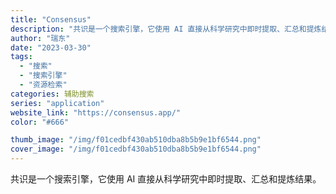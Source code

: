 ```yaml
---
title: "Consensus"
description: "共识是一个搜索引擎，它使用 AI 直接从科学研究中即时提取、汇总和提炼结果。"
author: "瑞东"
date: "2023-03-30"
tags:
  - "搜索"
  - "搜索引擎"
  - "资源检索"
categories: 辅助搜索
series: "application"
website_link: "https://consensus.app/"
color: "#666"

thumb_image: "/img/f01cedbf430ab510dba8b5b9e1bf6544.png"
cover_image: "/img/f01cedbf430ab510dba8b5b9e1bf6544.png"
---
```


共识是一个搜索引擎，它使用 AI 直接从科学研究中即时提取、汇总和提炼结果。